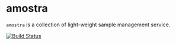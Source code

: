 # amostra

`amostra` is a collection of light-weight sample management service.

[![Build Status](https://travis-ci.org/NSLS-II/amostra.svg)](https://travis-ci.org/NSLS-II/amostra)
